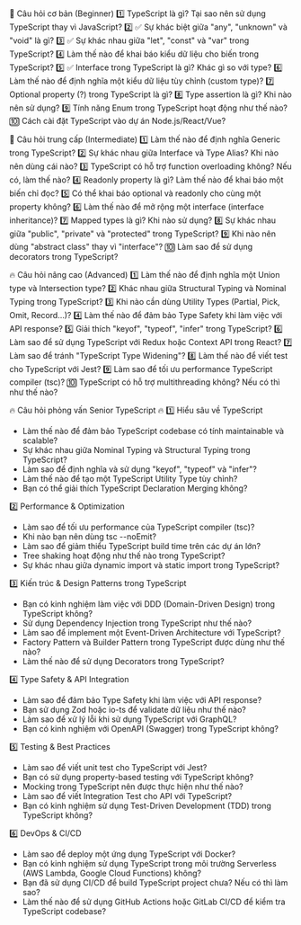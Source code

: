 🔰 Câu hỏi cơ bản (Beginner)
1️⃣ TypeScript là gì? Tại sao nên sử dụng TypeScript thay vì JavaScript?
2️⃣ ✅ Sự khác biệt giữa "any", "unknown" và "void" là gì?
3️⃣ ✅ Sự khác nhau giữa "let", "const" và "var" trong TypeScript?
4️⃣ Làm thế nào để khai báo kiểu dữ liệu cho biến trong TypeScript?
5️⃣ ✅ Interface trong TypeScript là gì? Khác gì so với type?
6️⃣ Làm thế nào để định nghĩa một kiểu dữ liệu tùy chỉnh (custom type)?
7️⃣ Optional property (?) trong TypeScript là gì?
8️⃣ Type assertion là gì? Khi nào nên sử dụng?
9️⃣ Tính năng Enum trong TypeScript hoạt động như thế nào?
🔟 Cách cài đặt TypeScript vào dự án Node.js/React/Vue?

🚀 Câu hỏi trung cấp (Intermediate)
1️⃣ Làm thế nào để định nghĩa Generic trong TypeScript?
2️⃣ Sự khác nhau giữa Interface và Type Alias? Khi nào nên dùng cái nào?
3️⃣ TypeScript có hỗ trợ function overloading không? Nếu có, làm thế nào?
4️⃣ Readonly property là gì? Làm thế nào để khai báo một biến chỉ đọc?
5️⃣ Có thể khai báo optional và readonly cho cùng một property không?
6️⃣ Làm thế nào để mở rộng một interface (interface inheritance)?
7️⃣ Mapped types là gì? Khi nào sử dụng?
8️⃣ Sự khác nhau giữa "public", "private" và "protected" trong TypeScript?
9️⃣ Khi nào nên dùng "abstract class" thay vì "interface"?
🔟 Làm sao để sử dụng decorators trong TypeScript?

🔥 Câu hỏi nâng cao (Advanced)
1️⃣ Làm thế nào để định nghĩa một Union type và Intersection type?
2️⃣ Khác nhau giữa Structural Typing và Nominal Typing trong TypeScript?
3️⃣ Khi nào cần dùng Utility Types (Partial, Pick, Omit, Record…)?
4️⃣ Làm thế nào để đảm bảo Type Safety khi làm việc với API response?
5️⃣ Giải thích "keyof", "typeof", "infer" trong TypeScript?
6️⃣ Làm sao để sử dụng TypeScript với Redux hoặc Context API trong React?
7️⃣ Làm sao để tránh "TypeScript Type Widening"?
8️⃣ Làm thế nào để viết test cho TypeScript với Jest?
9️⃣ Làm sao để tối ưu performance TypeScript compiler (tsc)?
🔟 TypeScript có hỗ trợ multithreading không? Nếu có thì như thế nào?

🔥 Câu hỏi phỏng vấn Senior TypeScript 🔥
1️⃣ Hiểu sâu về TypeScript
- Làm thế nào để đảm bảo TypeScript codebase có tính maintainable và scalable?
- Sự khác nhau giữa Nominal Typing và Structural Typing trong TypeScript?
- Làm sao để định nghĩa và sử dụng "keyof", "typeof" và "infer"?
- Làm thế nào để tạo một TypeScript Utility Type tùy chỉnh?
- Bạn có thể giải thích TypeScript Declaration Merging không?

2️⃣ Performance & Optimization
- Làm sao để tối ưu performance của TypeScript compiler (tsc)?
- Khi nào bạn nên dùng tsc --noEmit?
- Làm sao để giảm thiểu TypeScript build time trên các dự án lớn?
- Tree shaking hoạt động như thế nào trong TypeScript?
- Sự khác nhau giữa dynamic import và static import trong TypeScript?

3️⃣ Kiến trúc & Design Patterns trong TypeScript
- Bạn có kinh nghiệm làm việc với DDD (Domain-Driven Design) trong TypeScript không?
- Sử dụng Dependency Injection trong TypeScript như thế nào?
- Làm sao để implement một Event-Driven Architecture với TypeScript?
- Factory Pattern và Builder Pattern trong TypeScript được dùng như thế nào?
- Làm thế nào để sử dụng Decorators trong TypeScript?

4️⃣ Type Safety & API Integration
- Làm sao để đảm bảo Type Safety khi làm việc với API response?
- Bạn sử dụng Zod hoặc io-ts để validate dữ liệu như thế nào?
- Làm sao để xử lý lỗi khi sử dụng TypeScript với GraphQL?
- Bạn có kinh nghiệm với OpenAPI (Swagger) trong TypeScript không?

5️⃣ Testing & Best Practices
- Làm sao để viết unit test cho TypeScript với Jest?
- Bạn có sử dụng property-based testing với TypeScript không?
- Mocking trong TypeScript nên được thực hiện như thế nào?
- Làm sao để viết Integration Test cho API với TypeScript?
- Bạn có kinh nghiệm sử dụng Test-Driven Development (TDD) trong TypeScript không?

6️⃣ DevOps & CI/CD
- Làm sao để deploy một ứng dụng TypeScript với Docker?
- Bạn có kinh nghiệm sử dụng TypeScript trong môi trường Serverless (AWS Lambda, Google Cloud Functions) không?
- Bạn đã sử dụng CI/CD để build TypeScript project chưa? Nếu có thì làm sao?
- Làm thế nào để sử dụng GitHub Actions hoặc GitLab CI/CD để kiểm tra TypeScript codebase?
